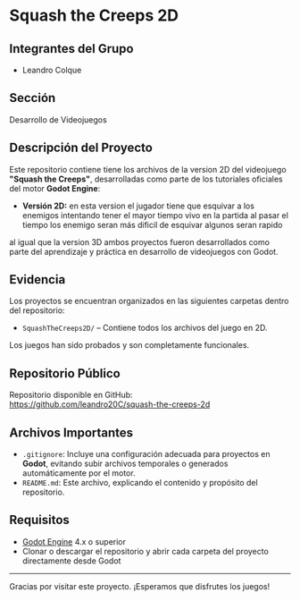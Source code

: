 # Squash the Creeps 2D

## Integrantes del Grupo
- Leandro Colque

## Sección
 Desarrollo de Videojuegos

## Descripción del Proyecto

Este repositorio contiene tiene los archivos de la version 2D del videojuego **"Squash the Creeps"**, desarrolladas como parte de los tutoriales oficiales del motor **Godot Engine**:

 
- **Versión 2D:** en esta version el jugador tiene que esquivar a los enemigos intentando tener el mayor tiempo vivo en la partida al pasar el tiempo los enemigo seran más dificil de esquivar algunos seran rapido

al igual que la version 3D ambos proyectos fueron desarrollados como parte del aprendizaje y práctica en desarrollo de videojuegos con Godot.

## Evidencia

Los proyectos se encuentran organizados en las siguientes carpetas dentro del repositorio:

- `SquashTheCreeps2D/` – Contiene todos los archivos del juego en 2D.

Los juegos han sido probados y son completamente funcionales.

## Repositorio Público

Repositorio disponible en GitHub:  
https://github.com/leandro20C/squash-the-creeps-2d


## Archivos Importantes

- `.gitignore`: Incluye una configuración adecuada para proyectos en **Godot**, evitando subir archivos temporales o generados automáticamente por el motor.
- `README.md`: Este archivo, explicando el contenido y propósito del repositorio.

## Requisitos

- [Godot Engine](https://godotengine.org/) 4.x o superior
- Clonar o descargar el repositorio y abrir cada carpeta del proyecto directamente desde Godot

---

Gracias por visitar este proyecto. ¡Esperamos que disfrutes los juegos! 



